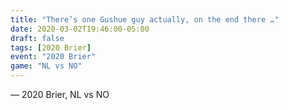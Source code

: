 ```yaml
---
title: "There’s one Gushue guy actually, on the end there …"
date: 2020-03-02T19:46:00-05:00
draft: false
tags: [2020 Brier]
event: "2020 Brier"
game: "NL vs NO"
---
```

— 2020 Brier, NL vs NO
<!--more--> 
